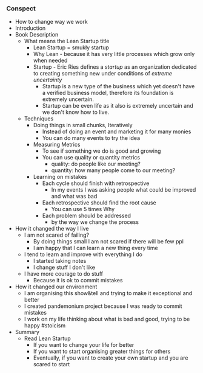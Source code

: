 ### Conspect

- How to change way we work
- Introduction
- Book Description
	- What means the Lean Startup title
		- Lean Startup = smukły startup
		- Why Lean - because it has very little processes which grow only when needed
		- Startup - Eric Ries defines a *startup* as an organization dedicated to creating something new under conditions of *extreme uncertainty*
			- Startup is a new type of the business which yet doesn't have a verified business model, therefore its foundation is extremely uncertain.
			- Startup can be even life as it also is extremely uncertain and we don't know how to live.
	- Techniques
		- Doing things in small chunks, Iteratively
			- Instead of doing an event and marketing it for many monies
			- You can do many events to try the idea
		- Measuring Metrics
			- To see if something we do is good and growing
			- You can use quality or quantity metrics
				- quality: do people like our meeting? 
				- quantity: how many people come to our meeting?
		- Learning on mistakes
			- Each cycle should finish with retrospective
				- In my events I was asking people what could be improved and what was bad
			- Each retrospective should find the root cause
				- You can use 5 times Why
			- Each problem should be addressed
				- by the way we change the process
- How it changed the way I live
	- I am not scared of failing?
		- By doing things small I am not scared if there will be few ppl
		- I am happy that I can learn a new thing every time
	- I tend to learn and improve with everything I do
		- I started taking notes
		- I change stuff I don't like
	- I have more courage to do stuff 
		- Because it is ok to commit mistakes
- How it changed our environment
	- I am organising this show&tell and trying to make it exceptional and better
	- I created pandemonium project because I was ready to commit mistakes
	- I work on my life thinking about what is bad and good, trying to be happy #stoicism
- Summary
	- Read Lean Startup
		- If you want to change your life for better
		- If you want to start organising greater things for others
		- Eventually, if you want to create your own startup and you are scared to start
